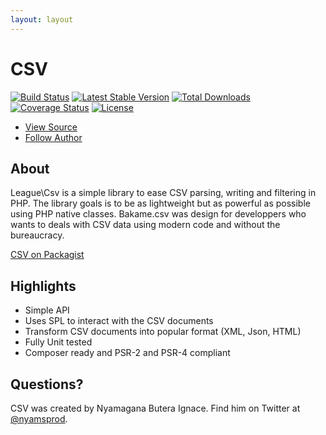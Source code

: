 ```yaml
---
layout: layout
---
```


# CSV

[![Build Status](https://travis-ci.org/thephpleague/csv.png)](https://travis-ci.org/thephpleague/csv)
[![Latest Stable Version](https://poser.pugx.org/league/csv/v/stable.png)](https://packagist.org/packages/league/csv)
[![Total Downloads](https://poser.pugx.org/league/csv/downloads.png)](https://packagist.org/packages/league/csv)
[![Coverage Status](https://coveralls.io/repos/thephpleague/csv/badge.png)](https://coveralls.io/r/thephpleague/csv)
[![License](https://poser.pugx.org/league/csv/license.png)](https://packagist.org/packages/league/csv)

<ul class="quick_links">
    <li><a class="github" href="https://github.com/thephpleague/csv">View Source</a></li>
    <li><a class="twitter" href="https://twitter.com/nyamsprod">Follow Author</a></li>
</ul>

## About

League\Csv is a simple library to ease CSV parsing, writing and filtering in 
PHP. The library goals is to be as lightweight but as powerful as possible using 
PHP native classes. Bakame.csv was design for developpers who wants to deals with 
CSV data using modern code and without the bureaucracy.

[CSV on Packagist](https://packagist.org/packages/league/csv)

## Highlights

* Simple API
* Uses SPL to interact with the CSV documents
* Transform CSV documents into popular format (XML, Json, HTML)
* Fully Unit tested
* Composer ready and PSR-2 and PSR-4 compliant

## Questions?

CSV was created by Nyamagana Butera Ignace. Find him on Twitter at [@nyamsprod](https://twitter.com/nyamsprod).


